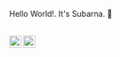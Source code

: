 Hello World!. It's Subarna. 👋

</br>

<a href="https://www.linkedin.com/in/subarna-chatterjee-29908085/">
<img align="left" alt="Subarna | Linkedin" width="22px" src="https://th.bing.com/th/id/R.14f8d0d8ea255a03471032d79087fdf0?rik=Jcph23UZL08iCA&riu=http%3a%2f%2f1000logos.net%2fwp-content%2fuploads%2f2017%2f03%2fColor-of-the-LinkedIn-Logo.jpg&ehk=hT5Ibkg%2fFPa%2f7TPm%2fs2TP8Fxdd7ySQQBuZmn88xh5j0%3d&risl=&pid=ImgRaw&r=0" />
</a>
<!-- <a href="https://leetcode.com/subarna98/">
<img align="left" alt="Subarna | Leetcode" width="22px" src="https://leetcode.com/static/images/LeetCode_logo.png" />
</a> -->
<a href="https://www.hackerrank.com/subarna_chatter1">
<img align="left" alt="Subarna | Hackerrank" width="22px" src="https://1.bp.blogspot.com/-mJ2YP9rzBjg/XvwLXDqZ3XI/AAAAAAAAKfM/kq8Y6bvq-LUCWFxch1YVHVXnOj3foFWvACK4BGAsYHg/w1200-h630-p-k-no-nu/HackerRank_Icon-1000px.png" />
</a>

<br />

<br />


<!--
**subarnaChat/subarnaChat** is a ✨ _special_ ✨ repository because its `README.md` (this file) appears on your GitHub profile.

Here are some ideas to get you started:

- 🔭 I’m currently working on ...
- 🌱 I’m currently learning ...
- 👯 I’m looking to collaborate on ...
- 🤔 I’m looking for help with ...
- 💬 Ask me about ...
- 📫 How to reach me: ...
- 😄 Pronouns: ...
- ⚡ Fun fact: ...
-->

